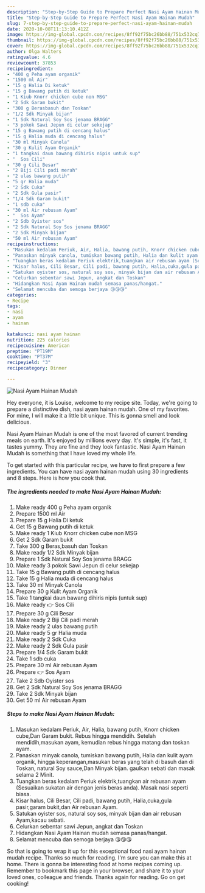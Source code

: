 ```yaml
---
description: "Step-by-Step Guide to Prepare Perfect Nasi Ayam Hainan Mudah"
title: "Step-by-Step Guide to Prepare Perfect Nasi Ayam Hainan Mudah"
slug: 7-step-by-step-guide-to-prepare-perfect-nasi-ayam-hainan-mudah
date: 2020-10-08T11:13:10.412Z
image: https://img-global.cpcdn.com/recipes/8ff92f75bc26bb88/751x532cq70/nasi-ayam-hainan-mudah-resipi-foto-utama.jpg
thumbnail: https://img-global.cpcdn.com/recipes/8ff92f75bc26bb88/751x532cq70/nasi-ayam-hainan-mudah-resipi-foto-utama.jpg
cover: https://img-global.cpcdn.com/recipes/8ff92f75bc26bb88/751x532cq70/nasi-ayam-hainan-mudah-resipi-foto-utama.jpg
author: Olga Walters
ratingvalue: 4.6
reviewcount: 37853
recipeingredient:
- "400 g Peha ayam organik"
- "1500 ml Air"
- "15 g Halia Di ketuk"
- "15 g Bawang putih di ketuk"
- "1 Kiub Knorr chicken cube non MSG"
- "2 Sdk Garam bukit"
- "300 g Berasbasuh dan Toskan"
- "1/2 Sdk Minyak bijan"
- "1 Sdk Natural Soy Sos jenama BRAGG"
- "3 pokok Sawi Jepun di celur sekejap"
- "15 g Bawang putih di cencang halus"
- "15 g Halia muda di cencang halus"
- "30 ml Minyak Canola"
- "30 g Kulit Ayam Organik"
- "1 tangkai daun bawang dihiris nipis untuk sup"
- "  Sos Cili"
- "30 g Cili Besar"
- "2 Biji Cili padi merah"
- "2 ulas bawang putih"
- "5 gr Halia muda"
- "2 Sdk Cuka"
- "2 Sdk Gula pasir"
- "1/4 Sdk Garam bukit"
- "1 sdb cuka"
- "30 ml Air rebusan Ayam"
- "  Sos Ayam"
- "2 Sdb Oyister sos"
- "2 Sdk Natural Soy Sos jenama BRAGG"
- "2 Sdk Minyak bijan"
- "50 ml Air rebusan Ayam"
recipeinstructions:
- "Masukan kedalam Periuk, Air, Halia, bawang putih, Knorr chicken cube,Dan Garam bukit. Rebus hingga mendidih. Setelah mendidih,masukan ayam, kemudian rebus hingga matang dan toskan ayam."
- "Panaskan minyak canola, tumiskan bawang putih, Halia dan kulit ayam organik, hingga keperangan,masukan beras yang telah di basuh dan di Toskan, natural Soy sauce,Dan Minyak bijan. gaulkan sebati dan masak selama 2 Minit."
- "Tuangkan beras kedalam Periuk elektrik,tuangkan air rebusan ayam (Sesuaikan sukatan air dengan jenis beras anda). Masak nasi seperti biasa."
- "Kisar halus, Cili Besar, Cili padi, bawang putih, Halia,cuka,gula pasir,garam bukit,dan Air rebusan Ayam."
- "Satukan oyister sos, natural soy sos, minyak bijan dan air rebusan Ayam,kacau sebati."
- "Celurkan sebentar sawi Jepun, angkat dan Toskan"
- "Hidangkan Nasi Ayam Hainan mudah semasa panas/hangat."
- "Selamat mencuba dan semoga berjaya 😘😘😘"
categories:
- Recipe
tags:
- nasi
- ayam
- hainan

katakunci: nasi ayam hainan 
nutrition: 225 calories
recipecuisine: American
preptime: "PT19M"
cooktime: "PT37M"
recipeyield: "3"
recipecategory: Dinner

---
```



![Nasi Ayam Hainan Mudah](https://img-global.cpcdn.com/recipes/8ff92f75bc26bb88/751x532cq70/nasi-ayam-hainan-mudah-resipi-foto-utama.jpg)

Hey everyone, it is Louise, welcome to my recipe site. Today, we're going to prepare a distinctive dish, nasi ayam hainan mudah. One of my favorites. For mine, I will make it a little bit unique. This is gonna smell and look delicious.

Nasi Ayam Hainan Mudah is one of the most favored of current trending meals on earth. It's enjoyed by millions every day. It's simple, it's fast, it tastes yummy. They are fine and they look fantastic. Nasi Ayam Hainan Mudah is something that I have loved my whole life.




To get started with this particular recipe, we have to first prepare a few ingredients. You can have nasi ayam hainan mudah using 30 ingredients and 8 steps. Here is how you cook that.

<!--inarticleads1-->

##### The ingredients needed to make Nasi Ayam Hainan Mudah:

1. Make ready 400 g Peha ayam organik
1. Prepare 1500 ml Air
1. Prepare 15 g Halia Di ketuk
1. Get 15 g Bawang putih di ketuk
1. Make ready 1 Kiub Knorr chicken cube non MSG
1. Get 2 Sdk Garam bukit
1. Take 300 g Beras,basuh dan Toskan
1. Make ready 1/2 Sdk Minyak bijan
1. Prepare 1 Sdk Natural Soy Sos jenama BRAGG
1. Make ready 3 pokok Sawi Jepun di celur sekejap
1. Take 15 g Bawang putih di cencang halus
1. Take 15 g Halia muda di cencang halus
1. Take 30 ml Minyak Canola
1. Prepare 30 g Kulit Ayam Organik
1. Take 1 tangkai daun bawang dihiris nipis (untuk sup)
1. Make ready  👉 Sos Cili
1. Prepare 30 g Cili Besar
1. Make ready 2 Biji Cili padi merah
1. Make ready 2 ulas bawang putih
1. Make ready 5 gr Halia muda
1. Make ready 2 Sdk Cuka
1. Make ready 2 Sdk Gula pasir
1. Prepare 1/4 Sdk Garam bukit
1. Take 1 sdb cuka
1. Prepare 30 ml Air rebusan Ayam
1. Prepare  👉 Sos Ayam
1. Take 2 Sdb Oyister sos
1. Get 2 Sdk Natural Soy Sos jenama BRAGG
1. Take 2 Sdk Minyak bijan
1. Get 50 ml Air rebusan Ayam




<!--inarticleads2-->

##### Steps to make Nasi Ayam Hainan Mudah:

1. Masukan kedalam Periuk, Air, Halia, bawang putih, Knorr chicken cube,Dan Garam bukit. Rebus hingga mendidih. Setelah mendidih,masukan ayam, kemudian rebus hingga matang dan toskan ayam.
1. Panaskan minyak canola, tumiskan bawang putih, Halia dan kulit ayam organik, hingga keperangan,masukan beras yang telah di basuh dan di Toskan, natural Soy sauce,Dan Minyak bijan. gaulkan sebati dan masak selama 2 Minit.
1. Tuangkan beras kedalam Periuk elektrik,tuangkan air rebusan ayam (Sesuaikan sukatan air dengan jenis beras anda). Masak nasi seperti biasa.
1. Kisar halus, Cili Besar, Cili padi, bawang putih, Halia,cuka,gula pasir,garam bukit,dan Air rebusan Ayam.
1. Satukan oyister sos, natural soy sos, minyak bijan dan air rebusan Ayam,kacau sebati.
1. Celurkan sebentar sawi Jepun, angkat dan Toskan
1. Hidangkan Nasi Ayam Hainan mudah semasa panas/hangat.
1. Selamat mencuba dan semoga berjaya 😘😘😘




So that is going to wrap it up for this exceptional food nasi ayam hainan mudah recipe. Thanks so much for reading. I'm sure you can make this at home. There is gonna be interesting food at home recipes coming up. Remember to bookmark this page in your browser, and share it to your loved ones, colleague and friends. Thanks again for reading. Go on get cooking!
